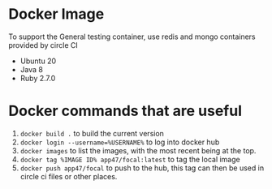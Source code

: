 
Docker Image
============

To support the General testing container, use redis and mongo containers provided by circle CI 

* Ubuntu 20
* Java 8
* Ruby 2.7.0


Docker commands that are useful
===============================

1. `docker build .` to build the current version
2. `docker login --username=%USERNAME%` to log into docker hub
2. `docker images` to list the images, with the most recent being at the top.
3. `docker tag %IMAGE ID% app47/focal:latest` to tag the local image
4. `docker push app47/focal` to push to the hub, this tag can then be used in circle ci files or other places.
